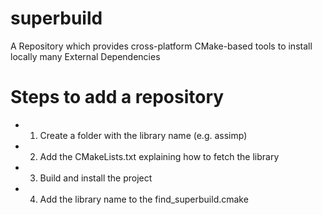 # superbuild
A Repository which provides cross-platform CMake-based tools to install locally many External Dependencies


# Steps to add a repository  

- 1. Create a folder with the library name (e.g. assimp)
- 2. Add the CMakeLists.txt explaining how to fetch the library
- 3. Build and install the project
- 4. Add the library name to the find_superbuild.cmake